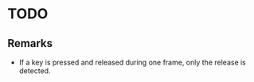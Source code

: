 TODO
===

Remarks
---

- If a key is pressed and released during one frame, only the release is detected.
